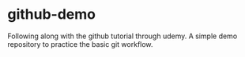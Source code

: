 # github-demo
Following along with the github tutorial through udemy.  A simple demo repository to practice the basic git workflow.
